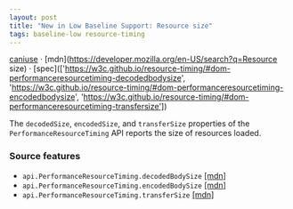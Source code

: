 ```yaml
---
layout: post
title: "New in Low Baseline Support: Resource size"
tags: baseline-low resource-timing
---
```


[caniuse](https://caniuse.com/?search=resource-size) · [mdn](https://developer.mozilla.org/en-US/search?q=Resource size) · [spec](['https://w3c.github.io/resource-timing/#dom-performanceresourcetiming-decodedbodysize', 'https://w3c.github.io/resource-timing/#dom-performanceresourcetiming-encodedbodysize', 'https://w3c.github.io/resource-timing/#dom-performanceresourcetiming-transfersize'])

The `decodedSize`, `encodedSize`, and `transferSize` properties of the `PerformanceResourceTiming` API reports the size of resources loaded.

### Source features

- ``api.PerformanceResourceTiming.decodedBodySize`` [[mdn]](https://developer.mozilla.org/en-US/search?q=api.PerformanceResourceTiming.decodedBodySize)
- ``api.PerformanceResourceTiming.encodedBodySize`` [[mdn]](https://developer.mozilla.org/en-US/search?q=api.PerformanceResourceTiming.encodedBodySize)
- ``api.PerformanceResourceTiming.transferSize`` [[mdn]](https://developer.mozilla.org/en-US/search?q=api.PerformanceResourceTiming.transferSize)

